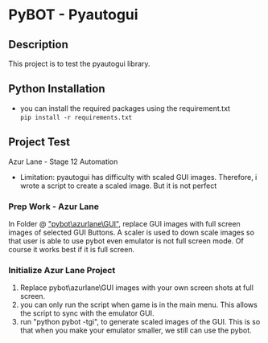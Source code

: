 # PyBOT - Pyautogui
## Description
This project is to test the pyautogui library.

## Python Installation
* you can install the required packages using the requirement.txt<br>
  <code>pip install -r requirements.txt</code>

## Project Test
Azur Lane - Stage 12 Automation
* Limitation: pyautogui has difficulty with scaled GUI images. Therefore, i wrote a script to create a scaled image. But it is not perfect

### Prep Work - Azur Lane
In Folder @ <u>"pybot\azurlane\GUI"</u>, replace GUI images with full screen images of selected GUI Buttons. A scaler is used to down scale images so that user is able to use pybot even emulator is not full screen mode. Of course it works best if it is full screen.
### Initialize Azur Lane Project
1. Replace pybot\azurlane\GUI images with your own screen shots at full screen.
2. you can only run the script when game is in the main menu. This allows the script to sync with the emulator GUI.
3. run "python pybot -tgi", to generate scaled images of the GUI. This is so that when you make your emulator smaller, we still can use the pybot.